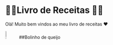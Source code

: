# 👩‍🍳Livro de Receitas 👩‍🍳

Olá! Muito bem vindos ao meu livro de receitas ❤️

<img src="https://user-images.githubusercontent.com/65689214/148616084-0308a7ff-bd77-4b89-b30e-a4c234578761.jpg" width="8%"></img>  ##Bolinho de queijo